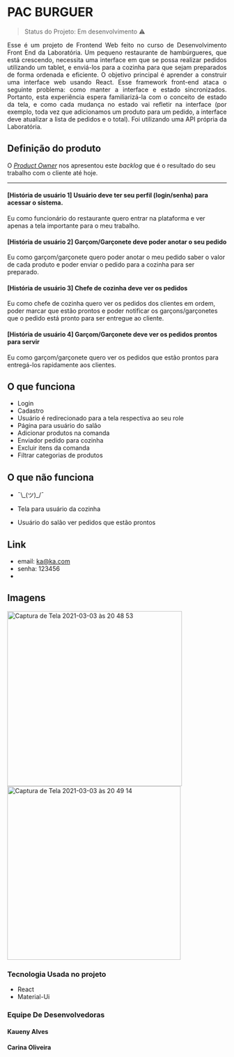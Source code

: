 
<h1 align="justify"> PAC BURGUER</h1>

> Status do Projeto: Em desenvolvimento :warning:

<p align="justify"> Esse é um projeto de Frontend Web feito no curso de Desenvolvimento Front End da Laboratória. 
Um pequeno restaurante de hambúrgueres, que está crescendo, necessita uma interface em que se possa realizar pedidos utilizando um tablet, e enviá-los para a cozinha para que sejam preparados de forma ordenada e eficiente.
O objetivo principal é aprender a construir uma interface web usando React. Esse framework front-end ataca o seguinte problema: como manter a interface e estado sincronizados. Portanto, esta experiência espera familiarizá-la com o conceito de estado da tela, e como cada mudança no estado vai refletir na interface (por exemplo, toda vez que adicionamos um produto para um pedido, a interface deve atualizar a lista de pedidos e o total).
Foi utilizando uma API própria da Laboratória.
 </p>

 <h2 align="justify"> Definição do produto</h2>

O [_Product Owner_](https://www.youtube.com/watch?v=7lhnYbmovb4) nos apresentou
este _backlog_ que é o resultado do seu trabalho com o cliente até hoje.

---

#### [**História de usuário 1**] Usuário deve ter seu perfil (login/senha) para acessar o sistema.

Eu como funcionário do restaurante quero entrar na plataforma e ver apenas a tela importante para o meu trabalho.

#### [**História de usuário 2**] Garçom/Garçonete deve poder anotar o seu pedido

Eu como garçom/garçonete quero poder anotar o meu pedido saber o valor de cada
produto e poder enviar o pedido para a cozinha para ser preparado.

#### [**História de usuário 3**] Chefe de cozinha deve ver os pedidos

Eu como chefe de cozinha quero ver os pedidos dos clientes em ordem, poder marcar que estão prontos e poder notificar os garçons/garçonetes que o pedido está pronto para ser entregue ao cliente.

#### [**História de usuário 4**] Garçom/Garçonete deve ver os pedidos prontos para servir

Eu como garçom/garçonete quero ver os pedidos que estão prontos para entregá-los rapidamente aos clientes.

## O que funciona

- Login
- Cadastro
- Usuário é redirecionado para a tela respectiva ao seu role
- Página para usuário do salão
- Adicionar produtos na comanda
- Enviador pedido para cozinha
- Excluir itens da comanda
- Filtrar categorias de produtos


## O que não funciona

- ¯\\\_(ツ)\_/¯

- Tela para usuário da cozinha
- Usuário do salão ver pedidos que estão prontos


## Link

- email: ka@ka.com
- senha: 123456
-

## Imagens

<img width="401" alt="Captura de Tela 2021-03-03 às 20 48 53" src="https://user-images.githubusercontent.com/63555634/110172230-97061480-7ddb-11eb-882a-0a65ea07c042.png">


<img width="398" alt="Captura de Tela 2021-03-03 às 20 49 14" src="https://user-images.githubusercontent.com/63555634/110172242-9a999b80-7ddb-11eb-9b7e-3cf95dff5a71.png">


<h3 align="justify"> Tecnologia Usada no projeto</h3>

- React
- Material-Ui

<h3 align="justify"> Equipe De Desenvolvedoras</h3>

#### Kaueny Alves

#### Carina Oliveira
